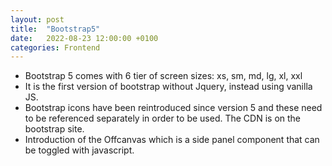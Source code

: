 ```yaml
---
layout: post
title:  "Bootstrap5"
date:   2022-08-23 12:00:00 +0100
categories: Frontend
---
```


* Bootstrap 5 comes with 6 tier of screen sizes: xs, sm, md, lg, xl, xxl
* It is the first version of bootstrap without Jquery, instead using vanilla JS.
* Bootstrap icons have been reintroduced since version 5 and these need to be referenced separately in order to be used.  The CDN is on the bootstrap site.
* Introduction of the Offcanvas which is a side panel component that can be toggled with javascript.